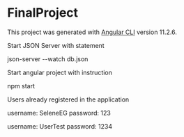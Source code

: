 # FinalProject

This project was generated with [Angular CLI](https://github.com/angular/angular-cli) version 11.2.6.



Start JSON Server with statement

json-server --watch db.json

Start angular project with instruction

npm start



Users already registered in the application

username: SeleneEG
password: 123


username: UserTest
password: 1234
